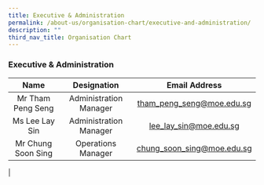 ```yaml
---
title: Executive & Administration
permalink: /about-us/organisation-chart/executive-and-administration/
description: ""
third_nav_title: Organisation Chart
---
```

### **Executive & Administration**

| Name | Designation | Email Address |
|:---:|:---:|:---:|
| Mr Tham Peng Seng | Administration Manager | [tham_peng_seng@moe.edu.sg](mailto:tham_peng_seng@moe.edu.sg) |
| Ms Lee Lay Sin | Administration Manager | [lee_lay_sin@moe.edu.sg](mailto:lee_lay_sin@moe.edu.sg) |
| Mr Chung Soon Sing | Operations Manager | [chung_soon_sing@moe.edu.sg](mailto:chung_soon_sing@moe.edu.sg) |
|